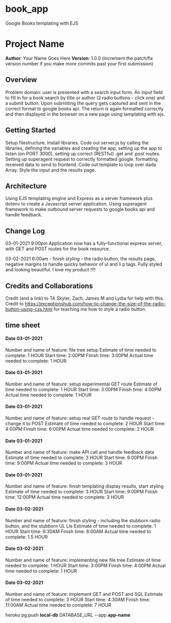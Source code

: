 # book_app

Google Books templating with EJS

# Project Name

**Author**: Your Name Goes Here
**Version**: 1.0.0 (increment the patch/fix version number if you make more commits past your first submission)

## Overview

Problem domain: user is presented with a search input form. An input field to fill in for a book search by title or author (2 radio buttons - click one) and a submit button. Upon submitting the query gets captured and sent in the correct format to google books api. The return is again formatted correctly and then displayed in the browser on a new page using tamplating with ejs.

## Getting Started

Setup filestructure. Install libraries. Code out server.js by calling the libraries, defining the variables and creating the app, setting up the app to listen (on PORT 3000), setting up correct (RESTful) .get and .post routes. Setting up superagent request to correctly formatted google. formatting received data to send to frontend. Code out template to loop over dada Array. Style the input and the results page.

## Architecture

Using EJS templating engine and Express as a server framework plus dotenv to create a Javascript server application. Using superagent framework to make outbound server requests to google books api and handle feedback. 

## Change Log

03-01-2021 9:00pm  Application now has a fully-functional express server, with GET and POST routes for the book resource.

03-02-2021 6:00am - finish styling - the radio button, the results page, negative margins to handle quicky behavior of ul and li p tags. Fully styled and looking beautiful. I love my product !!!!

## Credits and Collaborations
Credit (and a link) to TA Skyler, Zach, James M and Lydia for help with this.
Credit to https://exceptionshub.com/how-to-change-the-size-of-the-radio-button-using-css.html for teaching me how to style a radio button.


## time sheet

#### Date 03-01-2021
Number and name of feature: file tree setup
Estimate of time needed to complete: 1 HOUR
Start time: 2:00PM
Finish time: 3:00PM
Actual time needed to complete: 1 HOUR

#### Date 03-01-2021
Number and name of feature: setup experimental GET route
Estimate of time needed to complete: 1 HOUR
Start time: 3:00PM
Finish time: 4:00PM
Actual time needed to complete: 1 HOUR

#### Date 03-01-2021
Number and name of feature: setup real GET route to handle request - change it to POST
Estimate of time needed to complete: 2 HOUR
Start time: 4:00PM
Finish time: 6:00PM
Actual time needed to complete: 2 HOUR

#### Date 03-01-2021
Number and name of feature: make API call and handle feedback data
Estimate of time needed to complete: 3 HOUR
Start time: 6:00PM
Finish time: 9:00PM
Actual time needed to complete: 3 HOUR

#### Date 03-01-2021
Number and name of feature: finish templating display results, start styling
Estimate of time needed to complete: 3 HOUR
Start time: 9:00PM
Finish time: 12:00PM
Actual time needed to complete: 3 HOUR

#### Date 03-02-2021
Number and name of feature: finish styling - including the stubborn radio button, and the stubborn UL LIs
Estimate of time needed to complete: 1 HOUR
Start time: 6:30AM
Finish time: 8:00AM
Actual time needed to complete: 1.5 HOUR

#### Date 03-02-2021
Number and name of feature: implementing new file tree
Estimate of time needed to complete: 1 HOUR
Start time: 3:00PM
Finish time: 4:00PM
Actual time needed to complete: 1 HOUR

#### Date 03-02-2021
Number and name of feature: implement GET and POST and SQL
Estimate of time needed to complete: 3 HOUR
Start time: 4:30AM
Finish time: 11:00AM
Actual time needed to complete: 7 HOUR


heroku pg:push __local-db__ DATABASE_URL --app __app-name__
